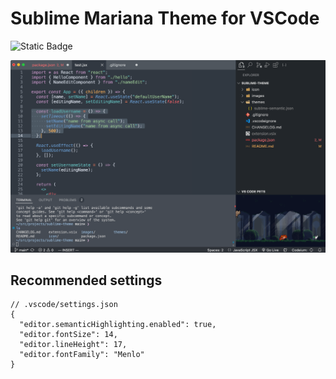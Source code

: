 # Sublime Mariana Theme for VSCode

![Static Badge](https://img.shields.io/badge/blue-v1.0.0-skyblue?style=flat&logo=visual-studio-code&logoColor=%236698CB&label=Marketplace&labelColor=%23313841&color=orange&link=https%3A%2F%2Fmarketplace.visualstudio.com%2Fitems%3FitemName%3Dduttdutt.sublime-theme)

![alt text](https://github.com/duttdutt/sublime-theme/blob/main/images/Sublime_Semantic.png)

## Recommended settings

```jsonc
// .vscode/settings.json
{
  "editor.semanticHighlighting.enabled": true,
  "editor.fontSize": 14,
  "editor.lineHeight": 17,
  "editor.fontFamily": "Menlo"
}
```
